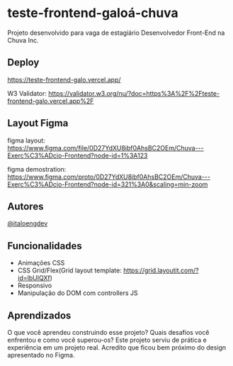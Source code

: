 # teste-frontend-galoá-chuva

Projeto desenvolvido para vaga de estagiário Desenvolvedor Front-End na Chuva Inc.

## Deploy

https://teste-frontend-galo.vercel.app/

W3 Validator: https://validator.w3.org/nu/?doc=https%3A%2F%2Fteste-frontend-galo.vercel.app%2F

## Layout Figma

figma layout: https://www.figma.com/file/0D27YdXU8ibf0AhsBC2OEm/Chuva---Exerc%C3%ADcio-Frontend?node-id=1%3A123

figma demostration: https://www.figma.com/proto/0D27YdXU8ibf0AhsBC2OEm/Chuva---Exerc%C3%ADcio-Frontend?node-id=321%3A0&scaling=min-zoom

## Autores

[@italoengdev](https://github.com/italoengdev)


## Funcionalidades

- Animações CSS
- CSS Grid/Flex(Grid layout template: https://grid.layoutit.com/?id=lbUIQXf)
- Responsivo
- Manipulação do DOM com controllers JS


## Aprendizados

O que você aprendeu construindo esse projeto? Quais desafios você enfrentou e como você superou-os?
Este projeto serviu de prática e experiência em um projeto real. Acredito que ficou bem próximo do design apresentado no Figma.
